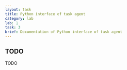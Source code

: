 ```yaml
---
layout: task
title: Python interface of task agent
category: lab
lab: 1
task: 3
brief: Documentation of Python interface of task agent
---
```


## TODO

TODO
